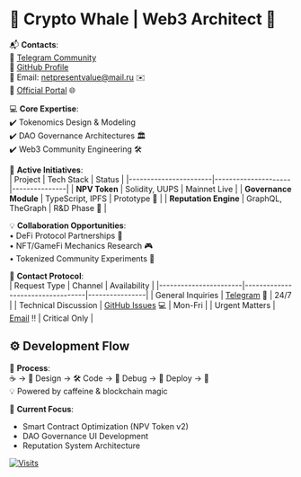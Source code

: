 # 🌊 Crypto Whale | Web3 Architect 🚀

📬 **Contacts**:  
🔹 [Telegram Community](https://t.me/netpresentvalue)  
🔹 [GitHub Profile](https://github.com/rucryptowhale)  
🔹 Email: [netpresentvalue@mail.ru](mailto:netpresentvalue@mail.ru) ✉️  
🔹 [Official Portal](https://vk.link/netpresentvalue) 🌐  

💻 **Core Expertise**:  
✔️ Tokenomics Design & Modeling  
✔️ DAO Governance Architectures 🏛️  
✔️ Web3 Community Engineering 🛠️  

🚀 **Active Initiatives**:  
| Project               | Tech Stack          | Status        |
|-----------------------|---------------------|---------------|
| **NPV Token**         | Solidity, UUPS      | Mainnet Live  |
| **Governance Module** | TypeScript, IPFS    | Prototype 🔄  |
| **Reputation Engine** | GraphQL, TheGraph   | R&D Phase 🔬  |

💡 **Collaboration Opportunities**:  
• DeFi Protocol Partnerships 🤝  
• NFT/GameFi Mechanics Research 🎮  
• Tokenized Community Experiments 💎  

📡 **Contact Protocol**:  
| Request Type          | Channel                          | Availability   |
|-----------------------|----------------------------------|----------------|
| General Inquiries      | [Telegram](https://t.me/netpresentvalue) 📩  | 24/7           |
| Technical Discussion   | [GitHub Issues](https://github.com/rucryptowhale) 💻 | Mon-Fri        |
| Urgent Matters         | [Email](mailto:netpresentvalue@mail.ru) ‼️     | Critical Only  |

## ⚙️ Development Flow

🔄 **Process**:  
☕ → 📝 Design → 🛠️ Code → 🐞 Debug → 🚀 Deploy → 🔄  
💡 Powered by caffeine & blockchain magic

📌 **Current Focus**:  
- Smart Contract Optimization (NPV Token v2)  
- DAO Governance UI Development  
- Reputation System Architecture

[![Visits](https://komarev.com/ghpvc/?username=rucryptowhale&label=Profile+Views&color=blue)](https://github.com/rucryptowhale)

